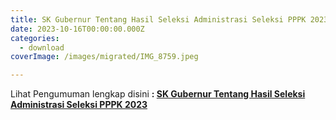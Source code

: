 ```yaml
---
title: SK Gubernur Tentang Hasil Seleksi Administrasi Seleksi PPPK 2023
date: 2023-10-16T00:00:00.000Z
categories:
  - download
coverImage: /images/migrated/IMG_8759.jpeg

---
```


Lihat Pengumuman lengkap disini **: [SK Gubernur Tentang Hasil Seleksi Administrasi Seleksi PPPK 2023](https://bkd.nttprov.go.id/web/wp-content/uploads/2023/10/134-SK-Gubernur-Tentang-Hasil-Seleksi-Administrasi-Seleksi-PPPK-2023.pdf)**
